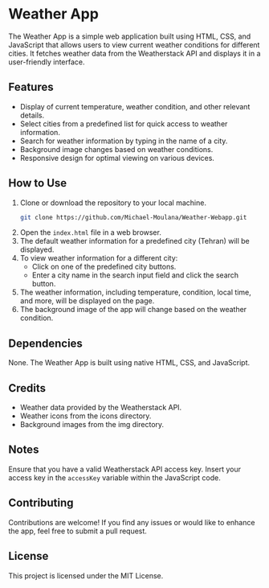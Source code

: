 # Weather App

The Weather App is a simple web application built using HTML, CSS, and JavaScript that allows users to view current weather conditions for different cities. It fetches weather data from the Weatherstack API and displays it in a user-friendly interface.

## Features

- Display of current temperature, weather condition, and other relevant details.
- Select cities from a predefined list for quick access to weather information.
- Search for weather information by typing in the name of a city.
- Background image changes based on weather conditions.
- Responsive design for optimal viewing on various devices.

## How to Use

1. Clone or download the repository to your local machine.
   ```bash
   git clone https://github.com/Michael-Moulana/Weather-Webapp.git
2. Open the `index.html` file in a web browser.
3. The default weather information for a predefined city (Tehran) will be displayed.
4. To view weather information for a different city:
   - Click on one of the predefined city buttons.
   - Enter a city name in the search input field and click the search button.
5. The weather information, including temperature, condition, local time, and more, will be displayed on the page.
6. The background image of the app will change based on the weather condition.

## Dependencies

None. The Weather App is built using native HTML, CSS, and JavaScript.

## Credits

- Weather data provided by the Weatherstack API.
- Weather icons from the icons directory.
- Background images from the img directory.

## Notes

Ensure that you have a valid Weatherstack API access key. Insert your access key in the `accessKey` variable within the JavaScript code.

## Contributing

Contributions are welcome! If you find any issues or would like to enhance the app, feel free to submit a pull request.

## License

This project is licensed under the MIT License.
